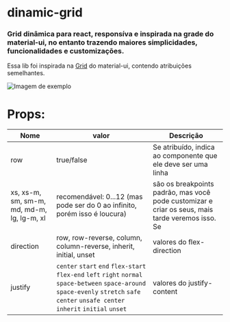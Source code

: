 # dinamic-grid

### Grid dinâmica para react, responsíva e inspirada na grade do material-ui, no entanto trazendo maiores simplicidades, funcionalidades e customizações.

Essa lib foi inspirada na [Grid](https://material-ui.com/pt/components/grid/) do material-ui, contendo atribuições semelhantes.

![Imagem de exemplo](https://uploaddeimagens.com.br/images/003/272/326/full/Captura_de_tela_de_2021-06-02_21-51-52.png?1622681532)
# Props:

 Nome | valor |  Descrição  |
| ----- | -------- | ----------- |
| row | true/false | Se atribuído, indica ao componente que ele deve ser uma linha |
| xs, xs-m, sm, sm-m, md, md-m, lg, lg-m, xl | recomendável: 0...12 (mas pode ser do 0 ao infinito, porém isso é loucura) | são os breakpoints padrão, mas você pode customizar e criar os seus, mais tarde veremos isso. Se |
| direction | row, row-reverse, column, column-reverse, inherit, initial, unset  | valores do flex-direction |
| justify | `center` `start` `end` `flex-start` `flex-end` `left` `right` `normal` `space-between` `space-around` `space-evenly` `stretch` `safe center` `unsafe center` `inherit` `initial` `unset` | valores do justify-content |